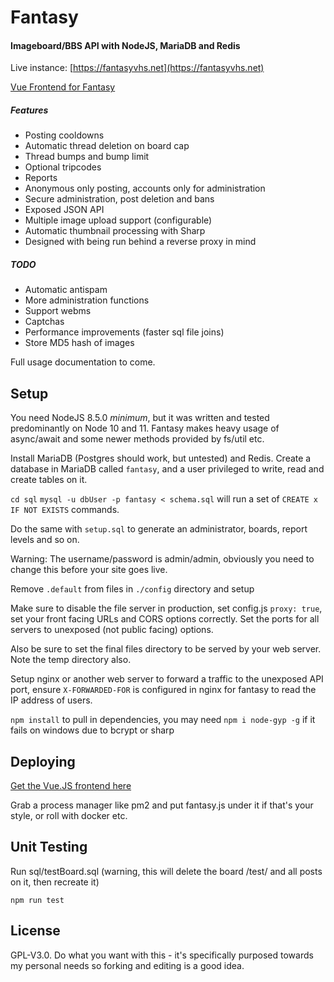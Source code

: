 # Fantasy

#### Imageboard/BBS API with NodeJS, MariaDB and Redis

Live instance: [https://fantasyvhs.net](https://fantasyvhs.net)

[Vue Frontend for Fantasy](https://github.com/izzymg/zv)

##### Features

* Posting cooldowns
* Automatic thread deletion on board cap
* Thread bumps and bump limit
* Optional tripcodes
* Reports
* Anonymous only posting, accounts only for administration
* Secure administration, post deletion and bans
* Exposed JSON API 
* Multiple image upload support (configurable)
* Automatic thumbnail processing with Sharp
* Designed with being run behind a reverse proxy in mind

##### TODO
* Automatic antispam
* More administration functions
* Support webms
* Captchas
* Performance improvements (faster sql file joins)
* Store MD5 hash of images

Full usage documentation to come.

## Setup

You need NodeJS 8.5.0 *minimum*, but it was written and tested predominantly on Node 10 and 11. Fantasy makes heavy usage of async/await and some newer methods provided by fs/util etc.

Install MariaDB (Postgres should work, but untested) and Redis. Create a database in MariaDB called `fantasy`, and a user privileged to write, read and create tables on it.

`cd sql` `mysql -u dbUser -p fantasy < schema.sql` will run a set of `CREATE x IF NOT EXISTS` commands. 

Do the same with `setup.sql` to generate an administrator, boards, report levels and so on.

Warning: The username/password is admin/admin, obviously you need to change this before your site goes live.

Remove `.default` from files in `./config` directory and setup

Make sure to disable the file server in production, set config.js `proxy: true`, set your front facing URLs and CORS options correctly. Set the ports for all  servers to unexposed (not public facing) options.

Also be sure to set the final files directory to be served by your web server. Note the temp directory also.

Setup nginx or another web server to forward a traffic to the unexposed API port, ensure `X-FORWARDED-FOR` is configured in nginx for fantasy to read the IP address of users.

`npm install` to pull in dependencies, you may need `npm i node-gyp -g` if it fails on windows due to bcrypt or sharp

## Deploying

[Get the Vue.JS frontend here](https://github.com/izzymg/zv)

Grab a process manager like pm2 and put fantasy.js under it if that's your style, or roll with docker etc.

## Unit Testing

Run sql/testBoard.sql (warning, this will delete the board /test/ and all posts on it, then recreate it)

`npm run test`

## License

GPL-V3.0. Do what you want with this - it's specifically purposed towards my personal needs so forking and editing is a good idea.